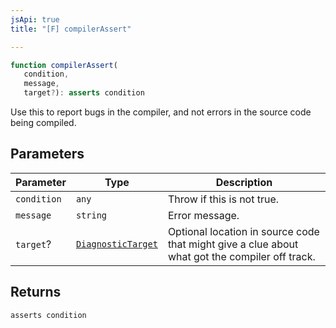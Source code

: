 ```yaml
---
jsApi: true
title: "[F] compilerAssert"

---
```

```ts
function compilerAssert(
   condition, 
   message, 
   target?): asserts condition
```

Use this to report bugs in the compiler, and not errors in the source code
being compiled.

## Parameters

| Parameter | Type | Description |
| ------ | ------ | ------ |
| `condition` | `any` | Throw if this is not true. |
| `message` | `string` | Error message. |
| `target`? | [`DiagnosticTarget`](../type-aliases/DiagnosticTarget.md) | Optional location in source code that might give a clue about what got the compiler off track. |

## Returns

`asserts condition`
